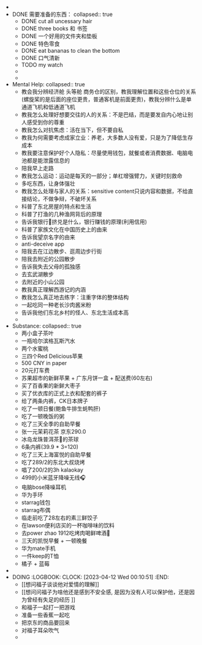 -
- DONE 需要准备的东西：
  collapsed:: true
	- DONE cut all uncessary hair
	- DONE three books 和 书签
	- DONE 一个好用的文件夹和垫板
	- DONE 特色零食
	- DONE eat bananas to clean the bottom
	- DONE 口气清新
	- TODO my watch
	-
	-
- Mental Help:
  collapsed:: true
	- 教会我分辨经济舱 头等舱 商务仓的区别，教我理解位置和这些仓位的关系(螺旋桨的是后面的座位更贵，普通客机是前面更贵)，教我分辨什么是单通道飞机和低通道飞机
	- 教我怎么处理好想要交往的人的关系：不是巴结，而是要发自内心地让别人感受到你的尊重
	- 教我怎么对抗焦虑：活在当下，但不要自私
	- 教我为何需要考虑成家立业：养老，大多数人没有爱，只是为了降低生存成本
	- 教我要注意保护好个人隐私：尽量使用钱包，就餐或者消费数据、电脑电池都是能泄露信息的
	- 陪我早上走路
	- 教我怎么运动：运动是每天的一部分；单杠增强臂力，关键时刻救命
	- 多吃东西，让身体强壮
	- 教我怎么处理与家人的关系：sensitive content只说内容和数据，不给直接结论，不做争辩，不破坏关系
	- 科普了东北房屋的特点和生活
	- 科普了打渔的几种渔网背后的原理
	- 告诉我银行🏦挤兑是什么，银行赚钱的原理(利用信用)
	- 科普了家族文化在中国历史上的由来
	- 告诉我望京名字的由来
	- anti-deceive app
	- 陪我去在江边散步、逛周边步行街
	- 陪我去附近的公园散步
	- 告诉我失去父母的孤独感
	- 去玄武湖散步
	- 去附近的小山公园
	- 教我真正理解西游记的内涵
	- 教我怎么真正地去练字：注重字体的整体结构
	- 一起吃同一种老长沙肉酱米粉
	- 告诉我他们东北乡村的怪人、东北生活成本高
	-
- Substance:
  collapsed:: true
	- 两小盒子茶叶
	- 一瓶哈尔滨格瓦斯汽水
	- 两个水蜜桃
	- 三四个Red Delicious苹果
	- 500 CNY in paper
	- 20元打车费
	- 苏果超市的新鲜苹果 + 广东月饼一盒 + 配送费(60左右)
	- 买了百香果的新鲜大枣子
	- 买了优衣库的正式上衣和配套的裤子
	- 给了两条内裤，CK日本牌子
	- 吃了一顿日餐(鲍鱼牛排生蚝鸭肝)
	- 吃了一顿晚饭的粥
	- 吃了三天全季的自助早餐
	- 张一元茉莉花茶 京东290.0
	- 冰岛龙珠普洱茶🍵的茶球
	- 6条内裤(39.9 * 3=120)
	- 吃了三天上海富悦的自助早餐
	- 吃了289/2的东北大叔烧烤
	- 唱了200/2的3h kalaokay
	- 499的小米蓝牙降噪无线🎧
	- 电脑bose降噪耳机
	- 华为手环
	- starrag钱包
	- starrag布偶
	- 临走前吃了28左右的素三鲜饺子
	- 在lawson便利店买的一杯咖啡味的饮料
	- 去power zhao 1912吃烤肉喝鲜啤酒🍺
	- 三天的凯悦早餐 + 一顿晚餐
	- 华为mate手机
	- 一件keep的T恤
	- 橘子 + 蓝莓
-
- DOING
  :LOGBOOK:
  CLOCK: [2023-04-12 Wed 00:10:51]
  :END:
	- [[想问福子谈谈他对爱情的理解]]
	- [[想问问福子为啥他还是感到不安全感, 是因为没有人可以保护他，还是因为曾经有失足的经历 ]]
	- 和福子一起打一把游戏
	- 准备一些香蕉一起吃
	- 把京东的商品要回来
	- 对福子耳朵吹气
	-